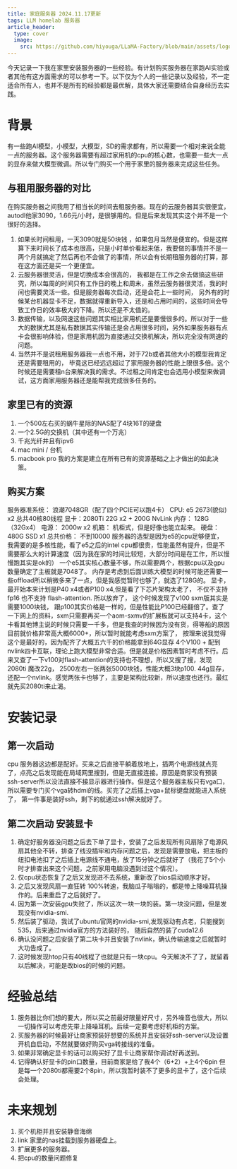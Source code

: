 ```yaml
---
title: 家庭服务器 2024.11.17更新
tags: LLM homelab 服务器
article_header:
  type: cover
  image:
    src: https://github.com/hiyouga/LLaMA-Factory/blob/main/assets/logo.png
---
```

今天记录一下我在家里安装服务器的一些经验。有计划购买服务器在家跑AI实验或者其他有这方面需求的可以参考一下。以下仅为个人的一些记录以及经验，不一定适合所有人，也并不是所有的经验都是最优解，具体大家还需要结合自身经历去实践。
<!--more-->
# 背景
有一些跑AI模型，小模型，大模型，SD的需求都有，所以需要一个相对来说全能一点的服务器。这个服务器需要有超过家用机的cpu的核心数，也需要一些大一点的显存来做大模型微调。所以专门购买一个用于家里的服务器来完成这些任务。
## 与租用服务器的对比
在购买服务器之间我用了相当长的时间去租服务器。现在的云服务器其实很便宜， autodl他家3090，1.66元/小时，是很够用的。但是后来发现其实这个并不是一个很好的选择。
1. 如果长时间租用，一天3090就是50块钱 ，如果包月当然是便宜的。但是这样算下来时间长了成本也很高，只是小时单价看起来低，我要做的事情并不是一两个月就搞定了然后再也不会做了的事情，所以会有长期租服务器的打算，那在这方面还是买一个更便宜。
2. 云服务器很灵活，但是切换成本会很高的， 我都是在工作之余去做搞这些研究，所以每周的时间只有工作日的晚上和周末，虽然云服务器很灵活，我的时间也需要灵活一些。但是服务器每次启动，还是会花上一些时间， 另外有的时候某台机器显卡不足，数据就得重新导入，还是和占用时间的，这些时间会导致工作日的效率极大的下降。所以还是不太值的。
3. 数据传输，以及网速这些问题其实相比家用机还是要慢很多的。所以对于一些大的数据尤其是私有数据其实传输还是会占用很多时间，另外如果服务器有点卡会很影响体验，但是家用机因为直接通过交换机解决，所以完全没有网速的问题。
4. 当然并不是说租用服务器我一点也不用，对于72b或者其他大小的模型我肯定还是需要租用的， 毕竟这已经远远超过了家用服务器的性能上限很多倍。这个时候还是需要租n台来解决我的需求。不过租之间肯定也会选用小模型来做调试，这方面家用服务器还是能帮我完成很多任务的。
## 家里已有的资源
1. 一个500左右买的蜗牛星际的NAS配了4块16T的硬盘
2. 一个2.5G的交换机（其中还有一个万兆）
3. 千兆光纤并且有ipv6
4. mac mini / 台机
5. macbook pro
我的方案是建立在所有已有的资源基础之上才做出的如此决策。
## 购买方案
服务器准系统： 浪潮7048GR（配了四个PCIE可以跑4卡）
CPU: e5 2673(貌似) x2 总共40核80线程
显卡：2080Ti 22G x2 + 200G NvLink
内存： 128G（32Gx4）
电源： 2000w x2
机箱： 机柜式，但是好像也能立起来。
硬盘： 480G SSD x1
总共价格： 不到10000
服务器的选型是因为e5的cpu足够便宜， 我需要的是多核性能，看了e5之后的intel cpu都很贵，性能虽然有提升，但是不需要那么大的计算速度（因为我在家的时间比较短，大部分时间是在工作，所以慢慢跑其实是ok的）
一个e5其实核心数量不够，所以需要两个，根据cpu以及gpu数量确定了主板就是7048了。
内存是考虑到后面训练大模型的时候可能还需要一些offload所以稍微多来了一点，但是我感觉暂时也够了，就选了128G的。
显卡，最开始本来计划是P40 x4或者P100 x4,但是看了下芯片架构太老了， 不仅不支持fp16 也不支持 flash-attention. 所以放弃了， 这个时候发现了v100 sxm版其实是需要1000块钱， 跟p100其实价格是一样的，但是性能比P100已经翻倍了。查了一下网上的资料，sxm只需要再买一个aom-sxmv的扩展板就可以支持4卡，这个卡看其他博主说的时候只需要一千多，但是我查的时候因为没有货，得等船的原因目前就价格非常高大概6000+，所以暂时就能考虑sxm方案了， 按理来说我觉得这个是最好的，因为配齐了大概五六千的价格能拿到64G显存 4个V100 + 配到nvlink四卡互联，理论上跑大模型非常合适。但是就是价格因素暂时考虑不行。后来又查了一下v100对flash-attention的支持也不理想，所以又搜了搜，发现2080ti 魔改22g， 2500左右一张两张5000块钱，性能大概3块p100. 44g显存，还配一个nvlink。感觉两张卡也够了，主要是架构比较新，所以速度也还行。最红就先买2080ti来止渴。
# 安装记录
## 第一次启动
cpu 服务器这边都是配好。买来之后直接平躺着放地上，插两个电源线就点亮了，点亮之后发现能在局域网里搜到，但是无直接连接。原因是商家没有预装ssh-server所以没法直接不接显示器进行操作。但是这个服务器主板只有vga口，所以需要专门买个vga转hdmi的线。买完了之后插上vga+鼠标键盘就能进入系统了， 第一件事是装好ssh，剩下的就通过ssh解决就好了。
## 第二次启动 安装显卡
1. 确定好服务器没问题之后去下单了显卡，安装了之后发现所有风扇除了电源风扇其他全不转，排查了线没插牢和内存问题之后，发现是需要放电，把主板的纽扣电池扣了之后插上电源线不通电，放了15分钟之后就好了（我花了5个小时才排查出来这个问题，之前家用电脑没遇到过这个情况）。
2. 仅cpu状态恢复了之后又发现进不去系统，重新改了bios启动顺序才好。
3. 之后又发现风扇一直狂转 100%转速，我脑瓜子嗡嗡的，都是带上降噪耳机操作的。后来重启了之后就好了。
4. 因为第一次安装gpu失败了，所以这次一块一块的装。第一块没问题，但是发现没有nvidia-smi.
5. 然后装了驱动，我试了ubuntu官网的nvidia-smi,发现驱动有点老，只能搜到535，后来通过nvidia官方的方法装好的， 随后自然的装了cuda12.6
6. 确认没问题之后安装了第二块卡并且安装了nvlink，确认传输速度之后就暂时大功告成了。
7. 这时候发现htop只有40线程了也就是只有一块cpu。今天解决不了了，就留着以后解决，可能是改bios的时候的问题。
# 经验总结
1. 服务器比你们想的要大，所以买之前最好限量好尺寸，另外噪音也很大，所以一切操作可以考虑先带上降噪耳机。后续一定要考虑好机柜的方案。
2. 买服务器的时候最好让商家预装好想要的系统并且安装好ssh-server以及设置开机自启动，不然就要做好购买vga转接线的准备。
3. 如果非常确定显卡的话可以购买好了显卡让商家帮你调试好再送到。
4. 记得确认好显卡的pin口数量，目前商家是给了我4个（6+2）+上4个6pin 但是每一个2080ti都需要2个8pin，所以我暂时装不了更多的显卡了，这个后续会处理。
# 未来规划
1. 买个机柜并且安装静音海绵
2. link 家里的nas挂载到服务器硬盘上。
3. 扩展更多的服务器。
4. 把cpu的数量问题修复
   